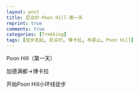 ```yaml
---
layout: post
title: 尼泊尔-Poon Hill-第一天
reprint: true
comments: true
categories: [Trekking]
tags: [徒步走起, 尼泊尔, 博卡拉, 布恩山, Poon Hill]
---
```


Poon Hill（第一天）

加德满都->博卡拉

开始Poon Hill小环线徒步


<script>
    photos=[
        ["/images/2017-10-01/DSC08492.jpg", "加德满都搭乘小飞机", "75%"],
        ["/images/2017-10-01/DSC08501.jpg", "", "75%"],
        ["/images/2017-10-01/DSC08504.jpg", "飞抵博卡拉", "75%"],

        ["/images/2017-10-02/DSC08511.jpg", "", "75%"],
        ["/images/2017-10-02/DSC08512.jpg", "客栈窗外，可见雪山", "75%"],
        ["/images/2017-10-02/DSC08513.jpg", "", "75%"],
        ["/images/2017-10-02/DSC08522.jpg", "出发，徒步走起", "75%"],
        ["/images/2017-10-02/DSC08525.jpg", "", "75%"],
        ["/images/2017-10-02/DSC08542.jpg", "", "75%"],
        ["/images/2017-10-02/DSC08559.jpg", "从这里开始喽", "75%"],
        ["/images/2017-10-02/DSC08561.jpg", "", "75%"],
        ["/images/2017-10-02/DSC08569.jpg", "", "75%"],
        ["/images/2017-10-02/DSC08572.jpg", "", "75%"],
        ["/images/2017-10-02/DSC08576.jpg", "Have a nice Journey", "75%"],
        ["/images/2017-10-02/DSC08581.jpg", "", "75%"],
        ["/images/2017-10-02/DSC08583.jpg", "两只吃草的小羊羔", "75%"],
        ["/images/2017-10-02/DSC08584.jpg", "", "75%"],
        ["/images/2017-10-02/DSC08588.jpg", "", "75%"],
        ["/images/2017-10-02/DSC08589.jpg", "", "75%"],
        ["/images/2017-10-02/DSC08597.jpg", "", "75%"],
        ["/images/2017-10-02/DSC08599.jpg", "峭壁红叶", "75%"],
        ["/images/2017-10-02/DSC08600.jpg", "", "75%"],
        ["/images/2017-10-02/DSC08606.jpg", "", "75%"],
        ["/images/2017-10-02/DSC08622.jpg", "", "75%"],
        ["/images/2017-10-02/DSC08624.jpg", "", "75%"],
        ["/images/2017-10-02/DSC08625.jpg", "抵达客栈", "75%"],
        ["/images/2017-10-02/DSC08628.jpg", "", "75%"],
        ["/images/2017-10-02/DSC08629.jpg", "", "75%"],
    ];
    for (var i=0; i<photos.length; i++)
    {
        document.write("<figure><a href=\"" + photos[i][0] + "\" target=\"_blank\">")
        document.write("<img src=\"" + photos[i][0] + "\" alt=\"" + photos[i][1] + "\" width=\"" + photos[i][2] + "\">")
        document.write("</a></figure>")

        if (photos[i].length > 3)
            document.write(photos[i][3] + "<br><br>")
        else if (photos[i][1].length > 0)
            document.write(photos[i][1] + "<br><br>")
        else
            document.write("<br>")
    }
</script>
